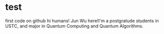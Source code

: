 # test
first code on github
hi humans!
Jun Wu here!I'm a postgratude students in USTC, and major in Quantum Computing and Quantum Algorithms.
